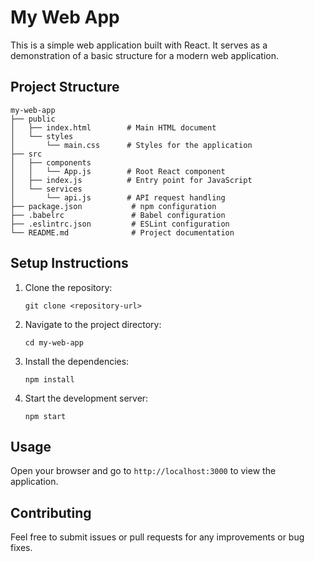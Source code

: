 # My Web App

This is a simple web application built with React. It serves as a demonstration of a basic structure for a modern web application.

## Project Structure

```
my-web-app
├── public
│   ├── index.html        # Main HTML document
│   └── styles
│       └── main.css      # Styles for the application
├── src
│   ├── components
│   │   └── App.js        # Root React component
│   ├── index.js          # Entry point for JavaScript
│   └── services
│       └── api.js        # API request handling
├── package.json           # npm configuration
├── .babelrc               # Babel configuration
├── .eslintrc.json         # ESLint configuration
└── README.md              # Project documentation
```

## Setup Instructions

1. Clone the repository:
   ```
   git clone <repository-url>
   ```

2. Navigate to the project directory:
   ```
   cd my-web-app
   ```

3. Install the dependencies:
   ```
   npm install
   ```

4. Start the development server:
   ```
   npm start
   ```

## Usage

Open your browser and go to `http://localhost:3000` to view the application. 

## Contributing

Feel free to submit issues or pull requests for any improvements or bug fixes.